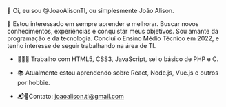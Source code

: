 👋 Oi, eu sou @JoaoAlisonTI, ou simplesmente João Alison.

👀 Estou interessado em sempre aprender e melhorar. Buscar novos conhecimentos, experiências e conquistar meus objetivos. 
Sou amante da programação e da tecnologia. Concluí o Ensino Médio Técnico em 2022, e tenho interesse de seguir trabalhando na área de TI.

- 👨🏾‍💻 Trabalho com HTML5, CSS3, JavaScript, sei o básico de PHP e C. 

- 📚 Atualmente estou aprendendo sobre React, Node.js, Vue.js e outros por hobbie.

- 📬📨Contato: joaoalison.ti@gmail.com

<!---
JoaoAlisonTI/JoaoAlisonTI is a ✨ special ✨ repository because its `README.md` (this file) appears on your GitHub profile.
You can click the Preview link to take a look at your changes.
--->
